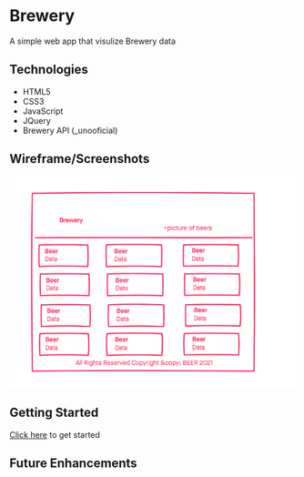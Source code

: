 # Brewery

A simple web app that visulize Brewery data

## Technologies
- HTML5
- CSS3
- JavaScript
- JQuery
- Brewery API (_unooficial)

## Wireframe/Screenshots
![wireframe](./imgs/wireframe.png)

## Getting Started
[Click here](#) to get started

## Future Enhancements